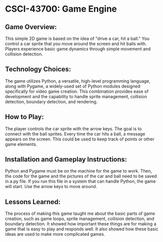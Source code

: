 # CSCI-43700: Game Engine

## Game Overview:
This simple 2D game is based on the idea of "drive a car, hit a ball." You control a car sprite that you move around the screen and hit balls with. Players experience basic game dynamics through simple movement and collision detection.

## Technology Choices:
The game utilizes Python, a versatile, high-level programming language, along with Pygame, a widely-used set of Python modules designed specifically for video game creation. This combination provides ease of development and the capability to handle sprite management, collision detection, boundary detection, and rendering.

## How to Play:
The player controls the car sprite with the arrow keys. The goal is to connect with the ball sprites. Every time the car hits a ball, a message appears on the screen. This could be used to keep track of points or other game elements.

## Installation and Gameplay Instructions:
Python and Pygame must be on the machine for the game to work. Then, the code for the game and the pictures of the car and ball need to be saved in a.py file. If you run this file in a system that can handle Python, the game will start. Use the arrow keys to move around.

## Lessons Learned:
The process of making this game taught me about the basic parts of game creation, such as game loops, sprite management, collision detection, and boundary detection. It showed how important these things are for making a game that is easy to play and responds well. It also showed how these basic ideas are used to make more complicated games.
